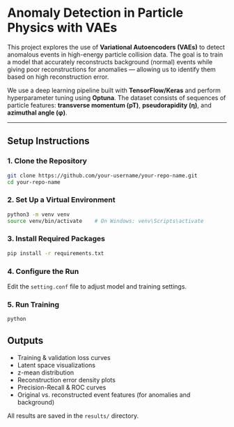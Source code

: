 # Anomaly Detection in Particle Physics with VAEs

This project explores the use of **Variational Autoencoders (VAEs)** to detect anomalous events in high-energy particle collision data. The goal is to train a model that accurately reconstructs background (normal) events while giving poor reconstructions for anomalies — allowing us to identify them based on high reconstruction error.

We use a deep learning pipeline built with **TensorFlow/Keras** and perform hyperparameter tuning using **Optuna**. The dataset consists of sequences of particle features: **transverse momentum (pT)**, **pseudorapidity (η)**, and **azimuthal angle (φ)**.

---

## Setup Instructions

### 1. Clone the Repository

```bash
git clone https://github.com/your-username/your-repo-name.git
cd your-repo-name
```

### 2. Set Up a Virtual Environment

```bash
python3 -m venv venv
source venv/bin/activate    # On Windows: venv\Scripts\activate
```

### 3. Install Required Packages

```bash
pip install -r requirements.txt
```

### 4. Configure the Run

Edit the `setting.conf` file to adjust model and training settings.

### 5. Run Training

```bash
python 
```

## Outputs

- Training & validation loss curves  
- Latent space visualizations  
- z-mean distribution  
- Reconstruction error density plots  
- Precision-Recall & ROC curves  
- Original vs. reconstructed event features (for anomalies and background)

All results are saved in the `results/` directory.
